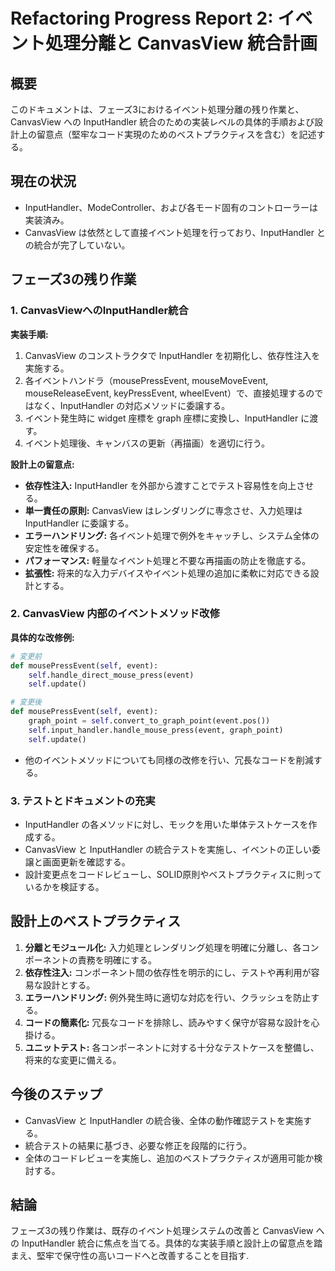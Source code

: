 # Refactoring Progress Report 2: イベント処理分離と CanvasView 統合計画

## 概要
このドキュメントは、フェーズ3におけるイベント処理分離の残り作業と、CanvasView への InputHandler 統合のための実装レベルの具体的手順および設計上の留意点（堅牢なコード実現のためのベストプラクティスを含む）を記述する。

## 現在の状況
- InputHandler、ModeController、および各モード固有のコントローラーは実装済み。
- CanvasView は依然として直接イベント処理を行っており、InputHandler との統合が完了していない。

## フェーズ3の残り作業

### 1. CanvasViewへのInputHandler統合
**実装手順:**
1. CanvasView のコンストラクタで InputHandler を初期化し、依存性注入を実施する。
2. 各イベントハンドラ（mousePressEvent, mouseMoveEvent, mouseReleaseEvent, keyPressEvent, wheelEvent）で、直接処理するのではなく、InputHandler の対応メソッドに委譲する。
3. イベント発生時に widget 座標を graph 座標に変換し、InputHandler に渡す。
4. イベント処理後、キャンバスの更新（再描画）を適切に行う。

**設計上の留意点:**
- **依存性注入:** InputHandler を外部から渡すことでテスト容易性を向上させる。
- **単一責任の原則:** CanvasView はレンダリングに専念させ、入力処理は InputHandler に委譲する。
- **エラーハンドリング:** 各イベント処理で例外をキャッチし、システム全体の安定性を確保する。
- **パフォーマンス:** 軽量なイベント処理と不要な再描画の防止を徹底する。
- **拡張性:** 将来的な入力デバイスやイベント処理の追加に柔軟に対応できる設計とする。

### 2. CanvasView 内部のイベントメソッド改修
**具体的な改修例:**
```python
# 変更前
def mousePressEvent(self, event):
    self.handle_direct_mouse_press(event)
    self.update()

# 変更後
def mousePressEvent(self, event):
    graph_point = self.convert_to_graph_point(event.pos())
    self.input_handler.handle_mouse_press(event, graph_point)
    self.update()
```
- 他のイベントメソッドについても同様の改修を行い、冗長なコードを削減する。

### 3. テストとドキュメントの充実
- InputHandler の各メソッドに対し、モックを用いた単体テストケースを作成する。
- CanvasView と InputHandler の統合テストを実施し、イベントの正しい委譲と画面更新を確認する。
- 設計変更点をコードレビューし、SOLID原則やベストプラクティスに則っているかを検証する。

## 設計上のベストプラクティス
1. **分離とモジュール化:** 入力処理とレンダリング処理を明確に分離し、各コンポーネントの責務を明確にする。
2. **依存性注入:** コンポーネント間の依存性を明示的にし、テストや再利用が容易な設計とする。
3. **エラーハンドリング:** 例外発生時に適切な対応を行い、クラッシュを防止する。
4. **コードの簡素化:** 冗長なコードを排除し、読みやすく保守が容易な設計を心掛ける。
5. **ユニットテスト:** 各コンポーネントに対する十分なテストケースを整備し、将来的な変更に備える。

## 今後のステップ
- CanvasView と InputHandler の統合後、全体の動作確認テストを実施する。
- 統合テストの結果に基づき、必要な修正を段階的に行う。
- 全体のコードレビューを実施し、追加のベストプラクティスが適用可能か検討する。

## 結論
フェーズ3の残り作業は、既存のイベント処理システムの改善と CanvasView への InputHandler 統合に焦点を当てる。具体的な実装手順と設計上の留意点を踏まえ、堅牢で保守性の高いコードへと改善することを目指す.